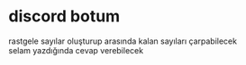 # discord botum 
rastgele sayılar oluşturup arasında kalan sayıları çarpabilecek<br>
selam yazdığında cevap verebilecek

